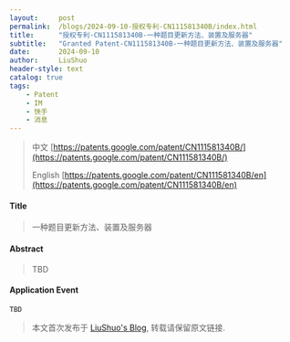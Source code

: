 ```yaml
---
layout:     post
permalink:  /blogs/2024-09-10-授权专利-CN111581340B/index.html
title:      "授权专利-CN111581340B-一种题目更新方法、装置及服务器"
subtitle:   "Granted Patent-CN111581340B-一种题目更新方法、装置及服务器"
date:       2024-09-10
author:     LiuShuo
header-style: text
catalog: true
tags:
    - Patent
    - IM
    - 快手
    - 消息
---
```

> 中文 [https://patents.google.com/patent/CN111581340B/](https://patents.google.com/patent/CN111581340B/)
>
> English [https://patents.google.com/patent/CN111581340B/en](https://patents.google.com/patent/CN111581340B/en)

#### Title
> 一种题目更新方法、装置及服务器










#### Abstract
> TBD








#### Application Event
```
TBD
```
> 本文首次发布于 [LiuShuo's Blog](https://liushuo.me), 
转载请保留原文链接.
